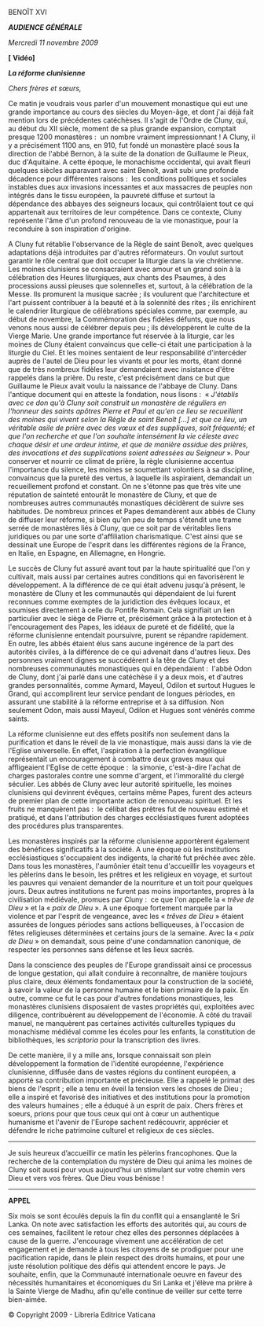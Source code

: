 BENOÎT XVI

***AUDIENCE GÉNÉRALE***

*Mercredi 11 novembre 2009*

**[** **Vidéo]**

***La réforme clunisienne***

*Chers frères et sœurs,*

Ce matin je voudrais vous parler d'un mouvement monastique qui eut une grande importance au cours des siècles du Moyen-âge, et dont j'ai déjà fait mention lors de précédentes catéchèses. Il s'agit de l'Ordre de Cluny, qui, au début du XII siècle, moment de sa plus grande expansion, comptait presque 1200 monastères :  un nombre vraiment impressionnant ! A Cluny, il y a précisément 1100 ans, en 910, fut fondé un monastère placé sous la direction de l'abbé Bernon, à la suite de la donation de Guillaume le Pieux, duc d'Aquitaine. A cette époque, le monachisme occidental, qui avait fleuri quelques siècles auparavant avec saint Benoît, avait subi une profonde décadence pour différentes raisons :  les conditions politiques et sociales instables dues aux invasions incessantes et aux massacres de peuples non intégrés dans le tissu européen, la pauvreté diffuse et surtout la dépendance des abbayes des seigneurs locaux, qui contrôlaient tout ce qui appartenait aux territoires de leur compétence. Dans ce contexte, Cluny représente l'âme d'un profond renouveau de la vie monastique, pour la reconduire à son inspiration d'origine.

A Cluny fut rétablie l'observance de la Règle de saint Benoît, avec quelques adaptations déjà introduites par d'autres réformateurs. On voulut surtout garantir le rôle central que doit occuper la liturgie dans la vie chrétienne. Les moines clunisiens se consacraient avec amour et un grand soin à la célébration des Heures liturgiques, aux chants des Psaumes, à des processions aussi pieuses que solennelles et, surtout, à la célébration de la Messe. Ils promurent la musique sacrée ; ils voulurent que l'architecture et l'art puissent contribuer à la beauté et à la solennité des rites ; ils enrichirent le calendrier liturgique de célébrations spéciales comme, par exemple, au début de novembre, la Commémoration des fidèles défunts, que nous venons nous aussi de célébrer depuis peu ; ils développèrent le culte de la Vierge Marie. Une grande importance fut réservée à la liturgie, car les moines de Cluny étaient convaincus que celle-ci était une participation à la liturgie du Ciel. Et les moines sentaient de leur responsabilité d'intercéder auprès de l'autel de Dieu pour les vivants et pour les morts, étant donné que de très nombreux fidèles leur demandaient avec insistance d'être rappelés dans la prière. Du reste, c'est précisément dans ce but que Guillaume le Pieux avait voulu la naissance de l'abbaye de Cluny. Dans l'antique document qui en atteste la fondation, nous lisons :  « *J'établis avec ce don qu'à Cluny soit construit un monastère de réguliers en l'honneur des saints apôtres Pierre et Paul et qu'en ce lieu se recueillent des moines qui vivent selon la Règle de saint Benoît [...] et que ce lieu, un véritable asile de prière avec des vœux et des suppliques, soit fréquenté; et que l'on recherche et que l'on souhaite intensément la vie céleste avec chaque désir et une ardeur intime, et que de manière assidue des prières, des invocations et des supplications soient adressées au Seigneur* ». Pour conserver et nourrir ce climat de prière, la règle clunisienne accentua l'importance du silence, les moines se soumettant volontiers à sa discipline, convaincus que la pureté des vertus, à laquelle ils aspiraient, demandait un recueillement profond et constant. On ne s'étonne pas que très vite une réputation de sainteté entourât le monastère de Cluny, et que de nombreuses autres communautés monastiques décidèrent de suivre ses habitudes. De nombreux princes et Papes demandèrent aux abbés de Cluny de diffuser leur réforme, si bien qu'en peu de temps s'étendit une trame serrée de monastères liés à Cluny, que ce soit par de véritables liens juridiques ou par une sorte d'affiliation charismatique. C'est ainsi que se dessinait une Europe de l'esprit dans les différentes régions de la France, en Italie, en Espagne, en Allemagne, en Hongrie.

Le succès de Cluny fut assuré avant tout par la haute spiritualité que l'on y cultivait, mais aussi par certaines autres conditions qui en favorisèrent le développement. A la différence de ce qui était advenu jusqu'à présent, le monastère de Cluny et les communautés qui dépendaient de lui furent reconnues comme exemptes de la juridiction des évêques locaux, et soumises directement à celle du Pontife Romain. Cela signifiait un lien particulier avec le siège de Pierre et, précisément grâce à la protection et à l'encouragement des Papes, les idéaux de pureté et de fidélité, que la réforme clunisienne entendait poursuivre, purent se répandre rapidement. En outre, les abbés étaient élus sans aucune ingérence de la part des autorités civiles, à la différence de ce qui advenait dans d'autres lieux. Des personnes vraiment dignes se succédèrent à la tête de Cluny et des nombreuses communautés monastiques qui en dépendaient :  l'abbé Odon de Cluny, dont j'ai parlé dans une catéchèse il y a deux mois, et d'autres grandes personnalités, comme Aymard, Mayeul, Odilon et surtout Hugues le Grand, qui accomplirent leur service pendant de longues périodes, en assurant une stabilité à la réforme entreprise et à sa diffusion. Non seulement Odon, mais aussi Mayeul, Odilon et Hugues sont vénérés comme saints.

La réforme clunisienne eut des effets positifs non seulement dans la purification et dans le réveil de la vie monastique, mais aussi dans la vie de l'Eglise universelle. En effet, l'aspiration à la perfection évangélique représentait un encouragement à combattre deux graves maux qui affligeaient l'Eglise de cette époque :  la simonie, c'est-à-dire l'achat de charges pastorales contre une somme d'argent, et l'immoralité du clergé séculier. Les abbés de Cluny avec leur autorité spirituelle, les moines clunisiens qui devinrent évêques, certains même Papes, furent des acteurs de premier plan de cette importante action de renouveau spirituel. Et les fruits ne manquèrent pas :  le célibat des prêtres fut de nouveau estimé et pratiqué, et dans l'attribution des charges ecclésiastiques furent adoptées des procédures plus transparentes.

Les monastères inspirés par la réforme clunisienne apportèrent également des bénéfices significatifs à la société. A une époque où les institutions ecclésiastiques s'occupaient des indigents, la charité fut prêchée avec zèle. Dans tous les monastères, l'aumônier était tenu d'accueillir les voyageurs et les pèlerins dans le besoin, les prêtres et les religieux en voyage, et surtout les pauvres qui venaient demander de la nourriture et un toit pour quelques jours. Deux autres institutions ne furent pas moins importantes, propres à la civilisation médiévale, promues par Cluny :  ce que l'on appelle la « *trêve de Dieu* » et la « *paix de Dieu* ». A une époque fortement marquée par la violence et par l'esprit de vengeance, avec les « *trêves de Dieu* » étaient assurées de longues périodes sans actions belliqueuses, à l'occasion de fêtes religieuses déterminées et certains jours de la semaine. Avec la « *paix de Dieu* » on demandait, sous peine d'une condamnation canonique, de respecter les personnes sans défense et les lieux sacrés.

Dans la conscience des peuples de l'Europe grandissait ainsi ce processus de longue gestation, qui allait conduire à reconnaître, de manière toujours plus claire, deux éléments fondamentaux pour la construction de la société, à savoir la valeur de la personne humaine et le bien primaire de la paix. En outre, comme ce fut le cas pour d'autres fondations monastiques, les monastères clunisiens disposaient de vastes propriétés qui, exploitées avec diligence, contribuèrent au développement de l'économie. A côté du travail manuel, ne manquèrent pas certaines activités culturelles typiques du monachisme médiéval comme les écoles pour les enfants, la constitution de bibliothèques, les *scriptoria* pour la transcription des livres.

De cette manière, il y a mille ans, lorsque connaissait son plein développement la formation de l'identité européenne, l'expérience clunisienne, diffusée dans de vastes régions du continent européen, a apporté sa contribution importante et précieuse. Elle a rappelé le primat des biens de l'esprit ; elle a tenu en éveil la tension vers les choses de Dieu ; elle a inspiré et favorisé des initiatives et des institutions pour la promotion des valeurs humaines ; elle a éduqué à un esprit de paix. Chers frères et soeurs, prions pour que tous ceux qui ont à cœur un authentique humanisme et l'avenir de l'Europe sachent redécouvrir, apprécier et défendre le riche patrimoine culturel et religieux de ces siècles.

* * *

Je suis heureux d’accueillir ce matin les pèlerins francophones. Que la recherche de la contemplation du mystère de Dieu qui anima les moines de Cluny soit aussi pour vous aujourd’hui un stimulant sur votre chemin vers Dieu et vers vos frères. Que Dieu vous bénisse !

* * *

**APPEL**

Six mois se sont écoulés depuis la fin du conflit qui a ensanglanté le Sri Lanka. On note avec satisfaction les efforts des autorités qui, au cours de ces semaines, facilitent le retour chez elles des personnes déplacées à cause de la guerre. J'encourage vivement une accélération de cet engagement et je demande à tous les citoyens de se prodiguer pour une pacification rapide, dans le plein respect des droits humains, et pour une juste résolution politique des défis qui attendent encore le pays. Je souhaite, enfin, que la Communauté internationale oeuvre en faveur des nécessités humanitaires et économiques du Sri Lanka et j'élève ma prière à la Sainte Vierge de Madhu, afin qu'elle continue de veiller sur cette terre bien-aimée.

© Copyright 2009 - Libreria Editrice Vaticana